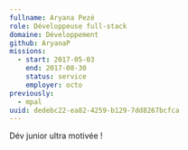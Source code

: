 ```yaml
---
fullname: Aryana Pezé
role: Développeuse full-stack
domaine: Développement
github: AryanaP
missions:
  - start: 2017-05-03
    end: 2017-08-30
    status: service
    employer: octo
previously:
  - mpal
uuid: dedebc22-ea82-4259-b129-7dd8267bcfca
---
```

Dév junior ultra motivée !
